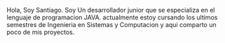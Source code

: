 Hola, Soy Santiago.
Soy Un desarrollador junior que se especializa en el lenguaje de programacion JAVA.
actualmente estoy cursando los ultimos semestres de Ingenieria en Sistemas y Computacion y aqui comparto un poco de mis proyectos.
